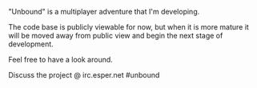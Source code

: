 "Unbound" is a multiplayer adventure that I'm developing.

The code base is publicly viewable for now, but when it is more mature it will be moved away from public view and begin the next stage of development.

Feel free to have a look around.

Discuss the project @ irc.esper.net #unbound
